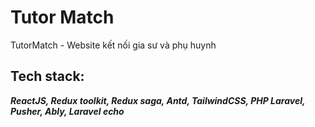 # Tutor Match
TutorMatch - Website kết nối gia sư và phụ huynh

## Tech stack: 
***ReactJS, Redux toolkit, Redux saga, Antd, TailwindCSS, PHP Laravel, Pusher, Ably, Laravel echo***
